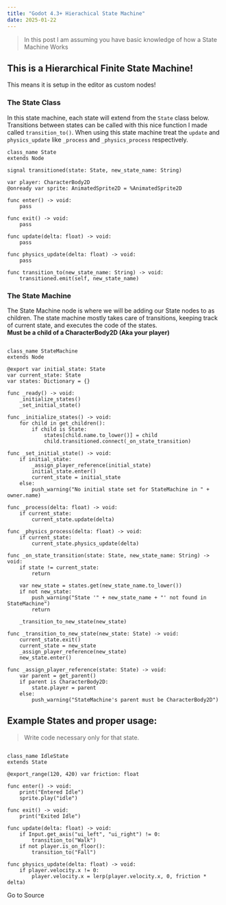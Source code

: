 ```yaml
---
title: "Godot 4.3+ Hierachical State Machine"
date: 2025-01-22
---
```


> In this post I am assuming you have basic knowledge of how a State Machine Works

## This is a Hierarchical Finite State Machine!

This means it is setup in the editor as custom nodes!

### The State Class

In this state machine, each state will extend from the `State` class below. Transitions between states can be called with this nice function I made called `transition_to()`. When using this state machine treat the `update` and `physics_update` like `_process` and `_physics_process` respectively.  

```
class_name State
extends Node

signal transitioned(state: State, new_state_name: String)

var player: CharacterBody2D
@onready var sprite: AnimatedSprite2D = %AnimatedSprite2D

func enter() -> void:
    pass

func exit() -> void:
    pass

func update(delta: float) -> void:
    pass

func physics_update(delta: float) -> void:
    pass

func transition_to(new_state_name: String) -> void:
    transitioned.emit(self, new_state_name)

```

### The State Machine

The State Machine node is where we will be adding our State nodes to as children. The state machine mostly takes care of transitions, keeping track of current state, and executes the code of the states.  
**Must be a child of a CharacterBody2D (Aka your player)**  

```

class_name StateMachine
extends Node

@export var initial_state: State
var current_state: State
var states: Dictionary = {}

func _ready() -> void:
    _initialize_states()
    _set_initial_state()

func _initialize_states() -> void:
    for child in get_children():
        if child is State:
            states[child.name.to_lower()] = child
            child.transitioned.connect(_on_state_transition)

func _set_initial_state() -> void:
    if initial_state:
        _assign_player_reference(initial_state)
        initial_state.enter()
        current_state = initial_state
    else:
        push_warning("No initial state set for StateMachine in " + owner.name)

func _process(delta: float) -> void:
    if current_state:
        current_state.update(delta)

func _physics_process(delta: float) -> void:
    if current_state:
        current_state.physics_update(delta)

func _on_state_transition(state: State, new_state_name: String) -> void:
    if state != current_state:
        return

    var new_state = states.get(new_state_name.to_lower())
    if not new_state:
        push_warning("State '" + new_state_name + "' not found in StateMachine")
        return

    _transition_to_new_state(new_state)

func _transition_to_new_state(new_state: State) -> void:
    current_state.exit()
    current_state = new_state
    _assign_player_reference(new_state)
    new_state.enter()

func _assign_player_reference(state: State) -> void:
    var parent = get_parent()
    if parent is CharacterBody2D:
        state.player = parent
    else:
        push_warning("StateMachine's parent must be CharacterBody2D")

```

## Example States and proper usage:

> Write code necessary only for that state.

```

class_name IdleState
extends State

@export_range(120, 420) var friction: float

func enter() -> void:
    print("Entered Idle")
    sprite.play("idle")

func exit() -> void:
    print("Exited Idle")

func update(delta: float) -> void:
    if Input.get_axis("ui_left", "ui_right") != 0:
        transition_to("Walk")
    if not player.is_on_floor():
        transition_to("Fall")

func physics_update(delta: float) -> void:
    if player.velocity.x != 0:
        player.velocity.x = lerp(player.velocity.x, 0, friction * delta)

```

Go to Source
